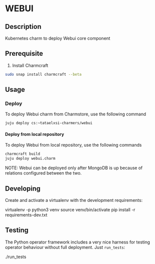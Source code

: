 <!--
 Copyright 2020 Tata Elxsi

 Licensed under the Apache License, Version 2.0 (the License); you may
 not use this file except in compliance with the License. You may obtain
 a copy of the License at

         http://www.apache.org/licenses/LICENSE-2.0

 Unless required by applicable law or agreed to in writing, software
 distributed under the License is distributed on an AS IS BASIS, WITHOUT
 WARRANTIES OR CONDITIONS OF ANY KIND, either express or implied. See the
 License for the specific language governing permissions and limitations
 under the License.

 For those usages not covered by the Apache License, Version 2.0 please
 contact: canonical@tataelxsi.onmicrosoft.com

 To get in touch with the maintainers, please contact:
 canonical@tataelxsi.onmicrosoft.com
-->

# WEBUI

## Description

Kubernetes charm to deploy Webui core component

## Prerequisite

1. Install Charmcraft

```bash
sudo snap install charmcraft --beta
```

## Usage

### Deploy

To deploy Webui charm from Charmstore, use the following command

```bash
juju deploy cs:~tataelxsi-charmers/webui
```

#### Deploy from local repository

To deploy Webui from local repository, use the following commands

```bash
charmcraft build
juju deploy webui.charm
```

NOTE: Webui can be deployed only after MongoDB is up because of
      relations configured between the two.

## Developing

Create and activate a virtualenv with the development requirements:

   virtualenv -p python3 venv
   source venv/bin/activate
   pip install -r requirements-dev.txt

## Testing

The Python operator framework includes a very nice harness for testing
operator behaviour without full deployment. Just `run_tests`:

   ./run_tests
